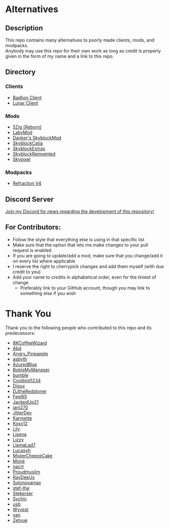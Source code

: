 # Alternatives

## Description

This repo contains many alternatives to poorly made clients, mods, and modpacks.  
Anybody may use this repo for their own work as long as credit is properly given in the form of my name and a link to this repo.

## Directory

### Clients

- [Badlion Client](https://github.com/MicrocontrollersDev/Alternatives/blob/main/BadlionClient.md)
- [Lunar Client](https://github.com/MicrocontrollersDev/Alternatives/blob/main/LunarClient.md)

### Mods

- [5Zig (Reborn)](https://github.com/MicrocontrollersDev/Alternatives/blob/main/5Zig.md)
- [LabyMod](https://github.com/MicrocontrollersDev/Alternatives/blob/main/LabyMod.md)
- [Danker's SkyblockMod](https://github.com/MicrocontrollersDev/Alternatives/blob/main/DankersSkyblockMod.md)
- [SkyblockCatia](https://github.com/MicrocontrollersDev/Alternatives/blob/main/SkyblockCatia.md)
- [SkyblockExtras](https://github.com/MicrocontrollersDev/Alternatives/blob/main/SkyblockExtras.md)
- [SkyblockReinvented](https://github.com/MicrocontrollersDev/Alternatives/blob/main/SkyblockReinvented.md)
- [Skypixel](https://github.com/MicrocontrollersDev/Alternatives/blob/main/Skypixel.md)

### Modpacks

- [Refraction V4](https://github.com/MicrocontrollersDev/Alternatives/blob/main/RefractionV4.md)

## Discord Server

[Join my Discord for news regarding the development of this repository!](https://inv.wtf/micro)

## For Contributors:

- Follow the style that everything else is using in that specific list
- Make sure that the option that lets me make changes to your pull request is enabled
- If you are going to update/add a mod, make sure that you change/add it on every list where applicable
- I reserve the right to cherrypick changes and add them myself (with due credit to you)
- Add your name to credits in alphabetical order, even for the tiniest of change
  - Preferably link to your GitHub account, though you may link to something else if you wish

# Thank You

Thank you to the following people who contributed to this repo and its predecessors:

- [8KCoffeeWizard](https://github.com/8KCoffeeWizard)
- [Abd](https://github.com/BrahR)
- [Angry_Pineapple](https://github.com/Angry-Pineapple3121)
- [asbyth](https://github.com/asbyth)
- [AzuredBlue](https://github.com/AzuredBlue)
- [BobIsMyManager](https://github.com/BobIsMyManager)
- [bumble](https://github.com/itsbumble)
- [Coolbird1234](https://twitter.com/dankbird1234)
- [Digux](https://github.com/Diguhxe)
- [DJtheRedstoner](https://github.com/DJtheRedstoner)
- [Feel65](https://github.com/Feel65)
- [JackedUp21](https://github.com/JackedUp21)
- [jani270](https://github.com/jani270)
- [JitterDev](https://github.com/JitterDev)
- [Karmette](https://github.com/karmette)
- [Koxx12](https://github.com/koxx12-dev)
- [Lily](https://github.com/My-Name-Is-Jeff)
- [Lisena](https://github.com/lisenaaaa)
- [Lizzy](https://github.com/LizzyMaybeDev)
- [LlamaLad7](https://github.com/LlamaLad7)
- [Lucasyh](https://github.com/Lucasyh)
- [MisterCheezeCake](https://github.com/MisterCheezeCake)
- [Moiré](https://github.com/moire9)
- [nacrt](https://github.com/nacrt)
- [Proudmuslim](https://github.com/proudmuslim-dev)
- [RayDeeUx](https://github.com/RayDeeUx)
- [Solonovamax](https://github.com/solonovamax)
- [stef-the](https://github.com/stef-the)
- [Stekerser](https://github.com/Stekerser)
- [Sychic](https://github.com/Sychic)
- [usb](https://github.com/U5B)
- [Wyvest](https://github.com/wyvest)
- [yan](https://github.com/yanNotDev)
- [Zetvue](https://zetvue.carrd.co)
